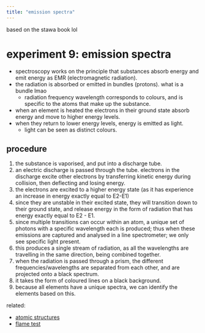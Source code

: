 ```yaml
---
title: "emission spectra"
---
```

based on the stawa book lol
# experiment 9: emission spectra
- spectroscopy works on the principle that substances absorb energy and emit energy as EMR (electromagnetic radiation).
- the radiation is absorbed or emitted in bundles (protons). what is a bundle lmao
	- radiation frequency wavelength corresponds to colours, and is specific to the atoms that make up the substance.
- when an element is heated the electrons in their ground state absorb energy and move to higher energy levels.
- when they return to lower energy levels, energy is emitted as light.
	- light can be seen as distinct colours.
## procedure
1. the substance is vaporised, and put into a discharge tube.
2. an electric discharge is passed through the tube. electrons in the discharge excite other electrons by transferring kinetic energy during collision, then deflecting and losing energy.
3. the electrons are excited to a higher energy state (as it has experience an increase in energy exactly equal to E2-E1)
4. since they are unstable in their excited state, they will transition down to their ground state, and release energy in the form of radiation that has energy exactly equal to E2 - E1.
5. since multiple transitions can occur within an atom, a unique set of photons with a specific wavelength each is produced; thus when these emissions are captured and analysed in a line spectrometer; we only see specific light present.
6. this produces a single stream of radiation, as all the wavelengths are travelling in the same direction, being combined together.
7. when the radiation is passed through a prism, the different frequencies/wavelengths are separated from each other, and are projected onto a black spectrum.
8. it takes the form of coloured lines on a black background.
9. because all elements have a unique spectra, we can identify the elements based on this.

related: 
- [atomic structures](notes/archive/AEold/chemistry/lessonnotes/ATOMIC-STRUCTURES.md)
- [flame test](notes/archive/AEold/chemistry/lessonnotes/FLAME-TEST.md)